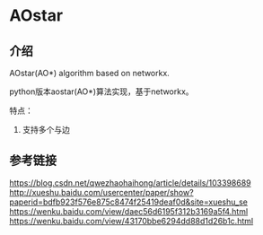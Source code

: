 # AOstar

## 介绍

AOstar(AO*) algorithm based on networkx.

python版本aostar(AO*)算法实现，基于networkx。

特点：
1. 支持多个与边

## 参考链接

https://blog.csdn.net/qwezhaohaihong/article/details/103398689
http://xueshu.baidu.com/usercenter/paper/show?paperid=bdfb923f576e875c8474f25419deaf0d&site=xueshu_se
https://wenku.baidu.com/view/daec56d6195f312b3169a5f4.html
https://wenku.baidu.com/view/43170bbe6294dd88d1d26b1c.html